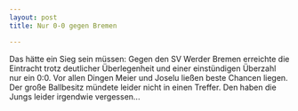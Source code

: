 ```yaml
---
layout: post
title: Nur 0-0 gegen Bremen

---
```


Das hätte ein Sieg sein müssen: Gegen den SV Werder Bremen erreichte die Eintracht trotz deutlicher Überlegenheit und einer einstündigen Überzahl nur ein 0:0. Vor allen Dingen Meier und Joselu ließen beste Chancen liegen. Der große Ballbesitz mündete leider nicht in einen Treffer. Den haben die Jungs leider irgendwie vergessen...


